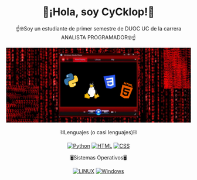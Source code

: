 <div align="center">
<h1>🙌¡Hola, soy CyCklop!🙌</h1>
</div>
<div align="center">
  <p>☝️🤓Soy un estudiante de primer semestre de DUOC UC de la carrera ANALISTA PROGRAMADOR🤓☝️</p>
</div>
<div align="center">
  <img src="img/inn.jpg">
</div>
<div align="center">
  <p>⛓️Lenguajes (o casi lenguajes)⛓️</p>
  <a href=""><img alt="Python" src="https://img.shields.io/badge/PYTHON-306998.svg?style=flat-square&logo=python&logoColor=white"></a>
  <a href=""><img alt="HTML" src="https://img.shields.io/badge/HTML5-E54C21.svg?style=flat-square&logo=HTML5&logoColor=white"></a>
  <a href=""><img alt="CSS" src="https://img.shields.io/badge/CSS-214CE5.svg?style=flat-square&logo=CSS3&logoColor=white"></a>
  
  <p>🖥️Sistemas Operativos🖥️</p>
  <a href=""><img alt="LINUX" src="https://img.shields.io/badge/LINUX-FFA500.svg?style=flat-square&logo=CSS3&logoColor=white"></a>
  <a href=""><img alt="Windows" src="https://img.shields.io/badge/WINDOWS-00A4EF.svg?style=flat-square&logo=CSS3&logoColor=white"></a>
</div>
